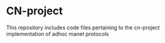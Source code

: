 # CN-project
This repository includes code files pertaining to the cn-project implementation of adhoc manet protocols
